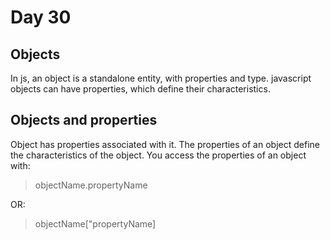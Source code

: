 # Day 30

## Objects

In js, an object is a standalone entity, with properties and type. javascript objects can have properties, which define their characteristics.

## Objects and properties

Object has properties associated with it. The properties of an object define the characteristics of the object. You access the properties of an object with:

> objectName.propertyName

OR:

> objectName["propertyName]